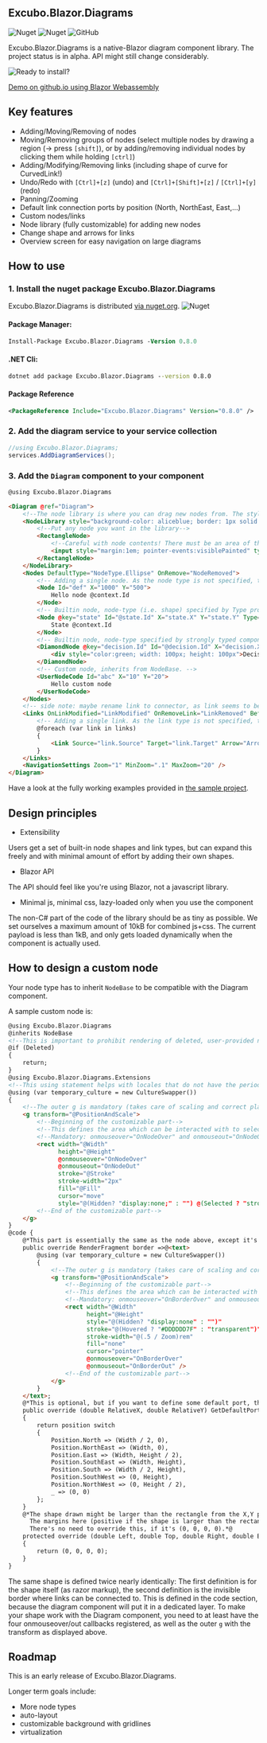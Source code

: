 ## Excubo.Blazor.Diagrams

![Nuget](https://img.shields.io/nuget/v/Excubo.Blazor.Diagrams)
![Nuget](https://img.shields.io/nuget/dt/Excubo.Blazor.Diagrams)
![GitHub](https://img.shields.io/github/license/excubo-ag/Blazor.Diagrams)

Excubo.Blazor.Diagrams is a native-Blazor diagram component library. The project status is in alpha. API might still change considerably.

![Ready to install?](screenshot.png)

[Demo on github.io using Blazor Webassembly](https://excubo-ag.github.io/Blazor.Diagrams/)

## Key features

- Adding/Moving/Removing of nodes
- Moving/Removing groups of nodes (select multiple nodes by drawing a region (-> press `[shift]`), or by adding/removing individual nodes by clicking them while holding `[ctrl]`)
- Adding/Modifying/Removing links (including shape of curve for CurvedLink!)
- Undo/Redo with `[Ctrl]+[z]` (undo) and `[Ctrl]+[Shift]+[z]` / `[Ctrl]+[y]`(redo)
- Panning/Zooming
- Default link connection ports by position (North, NorthEast, East,...)
- Custom nodes/links
- Node library (fully customizable) for adding new nodes
- Change shape and arrows for links
- Overview screen for easy navigation on large diagrams

## How to use

### 1. Install the nuget package Excubo.Blazor.Diagrams

Excubo.Blazor.Diagrams is distributed [via nuget.org](https://www.nuget.org/packages/Excubo.Blazor.Diagrams/).
![Nuget](https://img.shields.io/nuget/v/Excubo.Blazor.Diagrams)

#### Package Manager:
```ps
Install-Package Excubo.Blazor.Diagrams -Version 0.8.0
```

#### .NET Cli:
```cmd
dotnet add package Excubo.Blazor.Diagrams --version 0.8.0
```

#### Package Reference
```xml
<PackageReference Include="Excubo.Blazor.Diagrams" Version="0.8.0" />
```

### 2. Add the diagram service to your service collection

```cs
//using Excubo.Blazor.Diagrams;
services.AddDiagramServices();
```

### 3. Add the `Diagram` component to your component

```html
@using Excubo.Blazor.Diagrams

<Diagram @ref="Diagram">
    <!--The node library is where you can drag new nodes from. The style is fully customizable-->
    <NodeLibrary style="background-color: aliceblue; border: 1px solid blue;" Orientation="Orientation.Vertical">
        <!--Put any node you want in the library-->
        <RectangleNode>
            <!--Careful with node contents! There must be an area of the node where the node is draggable, so only a bare minimum of node content should receive pointer events-->
            <input style="margin:1em; pointer-events:visiblePainted" type="text" />
        </RectangleNode>
    </NodeLibrary>
    <Nodes DefaultType="NodeType.Ellipse" OnRemove="NodeRemoved">
        <!-- Adding a single node. As the node type is not specified, the type is taken from the default node type as defined in diagram's node collection. If that's missing, it defaults to Rectangle. In this case, we'll get an ellipse -->
        <Node Id="def" X="1000" Y="500">
            Hello node @context.Id
        </Node>
        <!-- Builtin node, node-type (i.e. shape) specified by Type property -->
        <Node @key="state" Id="@state.Id" X="state.X" Y="state.Y" Type="NodeType.Rectangle">
            State @context.Id
        </Node>
        <!-- Builtin node, node-type specified by strongly typed component -->
        <DiamondNode @key="decision.Id" Id="@decision.Id" X="decision.X" Y="decision.Y">
            <div style="color:green; width: 100px; height: 100px">Decision @decision.Id</div>
        </DiamondNode>
        <!-- Custom node, inherits from NodeBase. -->
        <UserNodeCode Id="abc" X="10" Y="20">
            Hello custom node
        </UserNodeCode>
    </Nodes>
    <!-- side note: maybe rename link to connector, as link seems to be a special tag, so auto-correct corrects Link to link all the time. -->
    <Links OnLinkModified="LinkModified" OnRemoveLink="LinkRemoved" BeforeRemoveLink="BeforeLinkRemoved" OnAddLink="LinkAdded" DefaultType="LinkType.Curved">
        <!-- Adding a single link. As the link type is not specified, the type is taken from the default link type as defined in diagram. If that's missing, it defaults to Straight. In this case, we'll get a curved link -->
        @foreach (var link in links)
        {
            <Link Source="link.Source" Target="link.Target" Arrow="Arrow.Target" />
        }
    </Links>
    <NavigationSettings Zoom="1" MinZoom=".1" MaxZoom="20" />
</Diagram>
```

Have a look at the fully working examples provided in [the sample project](https://github.com/excubo-ag/Blazor.Diagrams/tree/master/TestProject_Components).

## Design principles

- Extensibility

Users get a set of built-in node shapes and link types, but can expand this freely and with minimal amount of effort by adding their own shapes.

- Blazor API

The API should feel like you're using Blazor, not a javascript library.

- Minimal js, minimal css, lazy-loaded only when you use the component

The non-C# part of the code of the library should be as tiny as possible. We set ourselves a maximum amount of 10kB for combined js+css.
The current payload is less than 1kB, and only gets loaded dynamically when the component is actually used.

## How to design a custom node

Your node type has to inherit `NodeBase` to be compatible with the Diagram component.

A sample custom node is:

```html
@using Excubo.Blazor.Diagrams
@inherits NodeBase
<!--This is important to prohibit rendering of deleted, user-provided nodes.-->
@if (Deleted)
{
    return;
}
@using Excubo.Blazor.Diagrams.Extensions
<!--This using statement helps with locales that do not have the period as decimal separator: The DOM expects the period as decimal separator.-->
@using (var temporary_culture = new CultureSwapper())
{
    <!--The outer g is mandatory (takes care of scaling and correct placement for you)-->
    <g transform="@PositionAndScale">
        <!--Beginning of the customizable part-->
        <!--This defines the area which can be interacted with to select/move the node. -->
        <!--Mandatory: onmouseover="OnNodeOver" and onmouseout="OnNodeOut" -->
        <rect width="@Width"
              height="@Height"
              @onmouseover="OnNodeOver"
              @onmouseout="OnNodeOut"
              stroke="@Stroke"
              stroke-width="2px"
              fill="@Fill"
              cursor="move"
              style="@(Hidden? "display:none;" : "") @(Selected ? "stroke-dasharray: 8 2; animation: diagram-node-selected 0.4s ease infinite;" : "")" />
        <!--End of the customizable part-->
    </g>
}
@code {
    @*This part is essentially the same as the node above, except it's just the border. This is where links can be connected to. This does not need to be equivalent to the border, but can be any shape.*@
    public override RenderFragment border =>@<text>
        @using (var temporary_culture = new CultureSwapper())
        {
            <!--The outer g is mandatory (takes care of scaling and correct placement for you)-->
            <g transform="@PositionAndScale">
                <!--Beginning of the customizable part-->
                <!--This defines the area which can be interacted with to create links To debug this, set the stroke to a visible color. fill is set to none so that only the border is interactive -->
                <!--Mandatory: onmouseover="OnBorderOver" and onmouseout="OnBorderOut" -->
                <rect width="@Width"
                      height="@Height"
                      style="@(Hidden? "display:none" : "")"
                      stroke="@(Hovered ? "#DDDDDD7F" : "transparent")"
                      stroke-width="@(.5 / Zoom)rem"
                      fill="none"
                      cursor="pointer"
                      @onmouseover="OnBorderOver"
                      @onmouseout="OnBorderOut" />
                <!--End of the customizable part-->
            </g>
        }
    </text>;
    @*This is optional, but if you want to define some default port, this is how you do it. Defaults to (0, 0).*@
    public override (double RelativeX, double RelativeY) GetDefaultPort(Position position = Position.Any)
    {
        return position switch
        {
            Position.North => (Width / 2, 0),
            Position.NorthEast => (Width, 0),
            Position.East => (Width, Height / 2),
            Position.SouthEast => (Width, Height),
            Position.South => (Width / 2, Height),
            Position.SouthWest => (0, Height),
            Position.NorthWest => (0, Height / 2),
            _ => (0, 0)
        };
    }
    @*The shape drawn might be larger than the rectangle from the X,Y position as top left corner with its width and height.
      The margins here (positive if the shape is larger than the rectangle) help draw the node correctly in the node library.
      There's no need to override this, if it's (0, 0, 0, 0).*@
    protected override (double Left, double Top, double Right, double Bottom) GetDrawingMargins()
    {
        return (0, 0, 0, 0);
    }
}
```

The same shape is defined twice nearly identically: The first definition is for the shape itself (as razor markup), the second definition is the invisible border where links can be connected to. This is defined in the code section, because the diagram component will put it in a dedicated layer. To make your shape work with the Diagram component, you need to at least have the four onmouseover/out callbacks registered, as well as the outer `g` with the transform as displayed above.

## Roadmap

This is an early release of Excubo.Blazor.Diagrams.

Longer term goals include:

- More node types
- auto-layout
- customizable background with gridlines
- virtualization
